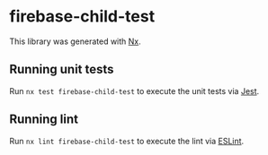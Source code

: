# firebase-child-test

This library was generated with [Nx](https://nx.dev).

## Running unit tests

Run `nx test firebase-child-test` to execute the unit tests via [Jest](https://jestjs.io).

## Running lint

Run `nx lint firebase-child-test` to execute the lint via [ESLint](https://eslint.org/).
